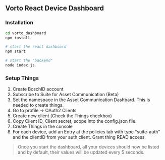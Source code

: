 ## Vorto React Device Dashboard

### Installation
```bash
cd vorto_dashboard
npm install

# start the react dashboard
npm start

# start the "backend"
node index.js
```

### Setup Things
1. Create BoschID account
1. Subscribe to Suite for Asset Communication (Beta)
1. Set the namespace in the Asset Communication Dashbard. This is needed to create things.
1. Go to profile -> OAuth2 Clients
1. Create new client (Check the Things checkbox)
1. Copy Client ID, Client secret, scope into the config.json file.
1. Create Things in the console
1. For each device, add an Entry at the policies tab with type "suite-auth" and the clientID from your auth client. Grant thing READ access.

> Once you start the dashboard, all your devices should now be listed and by default, their values will be updated every 5 seconds.
